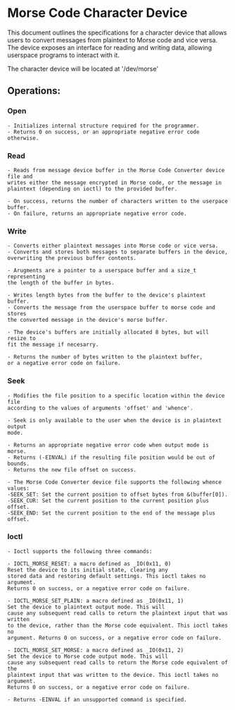 # Morse Code Character Device

This document outlines the specifications for a character device that allows
users to convert messages from plaintext to Morse code and vice versa. The
device exposes an interface for reading and writing data, allowing userspace
programs to interact with it.

The character device will be located at '/dev/morse'

## Operations:

### Open
    - Initializes internal structure required for the programmer.
    - Returns 0 on success, or an appropriate negative error code otherwise.


### Read

    - Reads from message device buffer in the Morse Code Converter device file and
    writes either the message encrypted in Morse code, or the message in
    plaintext (depending on ioctl) to the provided buffer.

    - On success, returns the number of characters written to the userpace buffer.
    - On failure, returns an appropriate negative error code.


### Write

    - Converts either plaintext messages into Morse code or vice versa.
    - Converts and stores both messages to separate buffers in the device,
    overwriting the previous buffer contents.

    - Arugments are a pointer to a userspace buffer and a size_t representing
    the length of the buffer in bytes.

    - Writes length bytes from the buffer to the device's plaintext buffer.
    - Converts the message from the userspace buffer to morse code and stores
    the converted message in the device's morse buffer.

    - The device's buffers are initially allocated 8 bytes, but will resize to
    fit the message if necesarry.

    - Returns the number of bytes written to the plaintext buffer, 
    or a negative error code on failure.


### Seek

    - Modifies the file position to a specific location within the device file
    according to the values of arguments 'offset' and 'whence'.

    - Seek is only available to the user when the device is in plaintext output
    mode.

    - Returns an appropriate negative error code when output mode is morse.
    - Returns (-EINVAL) if the resulting file position would be out of bounds.
    - Returns the new file offset on success.

    - The Morse Code Converter device file supports the following whence values:
    -SEEK_SET: Set the current position to offset bytes from &(buffer[0]).
    -SEEK_CUR: Set the current position to the current position plus offset.
    -SEEK_END: Set the current position to the end of the message plus offset.


### Ioctl

    - Ioctl supports the following three commands:

    - IOCTL_MORSE_RESET: a macro defined as _IO(0x11, 0)
    Reset the device to its initial state, clearing any
    stored data and restoring default settings. This ioctl takes no argument.
    Returns 0 on success, or a negative error code on failure.

    - IOCTL_MORSE_SET_PLAIN: a macro defined as _IO(0x11, 1)
    Set the device to plaintext output mode. This will
    cause any subsequent read calls to return the plaintext input that was written
    to the device, rather than the Morse code equivalent. This ioctl takes no
    argument. Returns 0 on success, or a negative error code on failure.

    - IOCTL_MORSE_SET_MORSE: a macro defined as _IO(0x11, 2)
    Set the device to Morse code output mode. This will
    cause any subsequent read calls to return the Morse code equivalent of the
    plaintext input that was written to the device. This ioctl takes no argument.
    Returns 0 on success, or a negative error code on failure.

    - Returns -EINVAL if an unsupported command is specified.
